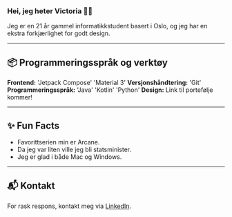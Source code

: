 ### Hei, jeg heter Victoria 👋🏼
Jeg er en 21 år gammel informatikkstudent basert i Oslo, og jeg har en ekstra forkjærlighet for godt design. 

---

## 📦 Programmeringsspråk og verktøy 
**Frontend:** 'Jetpack Compose' 'Material 3'
**Versjonshåndtering:** 'Git'
**Programmeringsspråk:** 'Java' 'Kotlin' 'Python' 
**Design:** Link til portefølje kommer! 

---

## ✨ Fun Facts
* Favorittserien min er Arcane.
* Da jeg var liten ville jeg bli statsminister.
* Jeg er glad i både Mac og Windows. 

---

## 📬 Kontakt 
For rask respons, kontakt meg via [LinkedIn](https://www.linkedin.com/in/victoria-kolsing/). 
